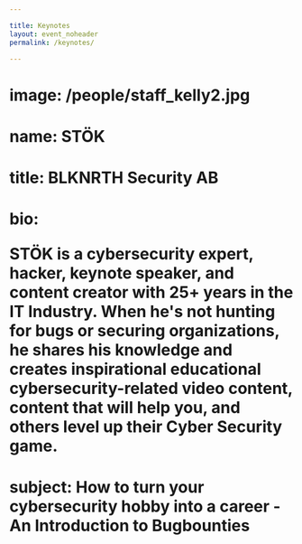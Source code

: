 ```yaml
---

title: Keynotes
layout: event_noheader
permalink: /keynotes/

---
```


# image: /people/staff_kelly2.jpg
# name: STÖK
# title: BLKNRTH Security AB
# bio: <p>STÖK is a cybersecurity expert, hacker, keynote speaker, and content creator with 25+ years in the IT Industry. When he's not hunting for bugs or securing organizations, he shares his knowledge and creates inspirational educational cybersecurity-related video content, content that will help you, and others level up their Cyber Security game.</p>
# subject: How to turn your cybersecurity hobby into a career - An Introduction to Bugbounties
